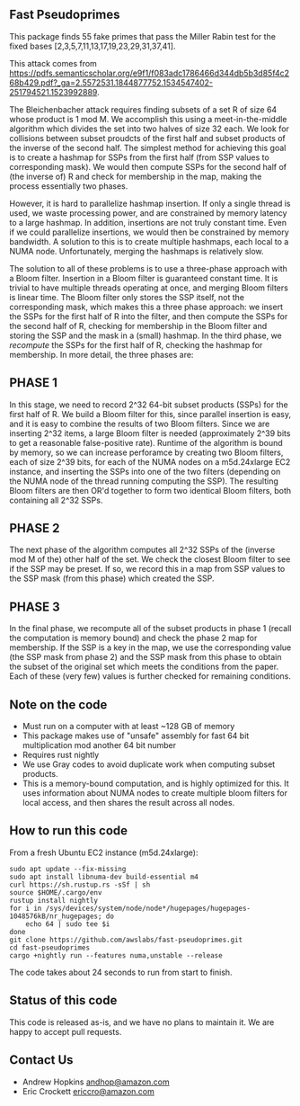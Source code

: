 ## Fast Pseudoprimes
This package finds 55 fake primes that pass the Miller Rabin test for the fixed bases [2,3,5,7,11,13,17,19,23,29,31,37,41].

This attack comes from https://pdfs.semanticscholar.org/e9f1/f083adc1786466d344db5b3d85f4c268b429.pdf?_ga=2.5572531.1844877752.1534547402-251794521.1523992889.

The Bleichenbacher attack requires finding subsets of a set R of size 64 whose product is 1 mod M. We accomplish this using a meet-in-the-middle algorithm which divides the set into two halves of size 32 each. We look for collisions between subset proudcts of the first half and subset products of the inverse of the second half. The simplest method for achieving this goal is to create a hashmap for SSPs from the first half (from SSP values to corresponding mask). We would then compute SSPs for the second half of (the inverse of) R and check for membership in the map, making the process essentially two phases.

However, it is hard to parallelize hashmap insertion. If only a single thread is used, we waste processing power, and are constrained by memory latency to a large hashmap. In addition, insertions are not truly constant time. Even if we could parallelize insertions, we would then be constrained by memory bandwidth. A solution to this is to create multiple hashmaps, each local to a NUMA node. Unfortunately, merging the hashmaps is relatively slow.

The solution to all of these problems is to use a three-phase approach with a Bloom filter. Insertion in a Bloom filter is guaranteed constant time. It is trivial to have multiple threads operating at once, and merging Bloom filters is linear time. The Bloom filter only stores the SSP itself, not the corresponding mask, which makes this a three phase approach: we insert the SSPs for the first half of R into the filter, and then compute the SSPs for the second half of R, checking for membership in the Bloom filter and storing the SSP and the mask in a (small) hashmap. In the third phase, we *recompute* the SSPs for the first half of R, checking the hashmap for membership. In more detail, the three phases are:

## PHASE 1
In this stage, we need to record 2^32 64-bit subset products (SSPs) for the first half of R. We build a Bloom filter for this, since parallel insertion is easy, and it is easy to combine the results of two Bloom filters. Since we are inserting 2^32 items, a large Bloom filter is needed (approximately 2^39 bits to get a reasonable false-positive rate). Runtime of the algorithm is bound by memory, so we can increase perforamce by creating two Bloom filters, each of size 2^39 bits, for each of the NUMA nodes on a m5d.24xlarge EC2 instance, and inserting the SSPs into one of the two filters (depending on the NUMA node of the thread running computing the SSP). The resulting Bloom filters are then OR'd together to form two identical Bloom filters, both containing all 2^32 SSPs.

## PHASE 2
The next phase of the algorithm computes all 2^32 SSPs of the (inverse mod M of the) other half of the set. We check the closest Bloom filter to see if the SSP may be preset. If so, we record this in a map from SSP values to the SSP mask (from this phase) which created the SSP.

## PHASE 3
In the final phase, we recompute all of the subset products in phase 1 (recall the computation is memory bound) and check the phase 2 map for membership. If the SSP is a key in the map, we use the corresponding value (the SSP mask from phase 2) and the SSP mask from this phase to obtain the subset of the original set which meets the conditions from the paper. Each of these (very few) values is further checked for remaining conditions.

## Note on the code
* Must run on a computer with at least ~128 GB of memory
* This package makes use of "unsafe" assembly for fast 64 bit multiplication mod another 64 bit number
* Requires rust nightly
* We use Gray codes to avoid duplicate work when computing subset products.
* This is a memory-bound computation, and is highly optimized for this. It uses information about NUMA nodes to create multiple bloom filters for local access, and then shares the result across all nodes.

## How to run this code 
From a fresh Ubuntu EC2 instance (m5d.24xlarge):

```
sudo apt update --fix-missing
sudo apt install libnuma-dev build-essential m4
curl https://sh.rustup.rs -sSf | sh
source $HOME/.cargo/env
rustup install nightly
for i in /sys/devices/system/node/node*/hugepages/hugepages-1048576kB/nr_hugepages; do
    echo 64 | sudo tee $i
done
git clone https://github.com/awslabs/fast-pseudoprimes.git
cd fast-pseudoprimes
cargo +nightly run --features numa,unstable --release
```
The code takes about 24 seconds to run from start to finish.

## Status of this code
This code is released as-is, and we have no plans to maintain it. We are happy to accept pull requests.

## Contact Us
* Andrew Hopkins andhop@amazon.com
* Eric Crockett ericcro@amazon.com
